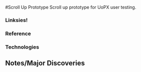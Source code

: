 #Scroll Up Prototype
Scroll up prototype for UoPX user testing.

### Linksies!

### Reference

### Technologies

## Notes/Major Discoveries





